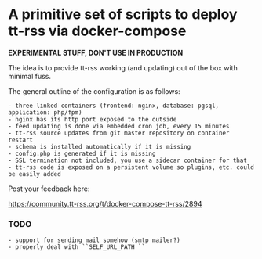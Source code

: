 # A primitive set of scripts to deploy tt-rss via docker-compose

**EXPERIMENTAL STUFF, DON'T USE IN PRODUCTION**

The idea is to provide tt-rss working (and updating) out of the box
with minimal fuss.

The general outline of the configuration is as follows:

	- three linked containers (frontend: nginx, database: pgsql, application: php/fpm)
	- nginx has its http port exposed to the outside
	- feed updating is done via embedded cron job, every 15 minutes
	- tt-rss source updates from git master repository on container restart
	- schema is installed automatically if it is missing
	- config.php is generated if it is missing
	- SSL termination not included, you use a sidecar container for that
	- tt-rss code is exposed on a persistent volume so plugins, etc. could be easily added

Post your feedback here:

https://community.tt-rss.org/t/docker-compose-tt-rss/2894


### TODO

	- support for sending mail somehow (smtp mailer?)
	- properly deal with ``SELF_URL_PATH ``
	

